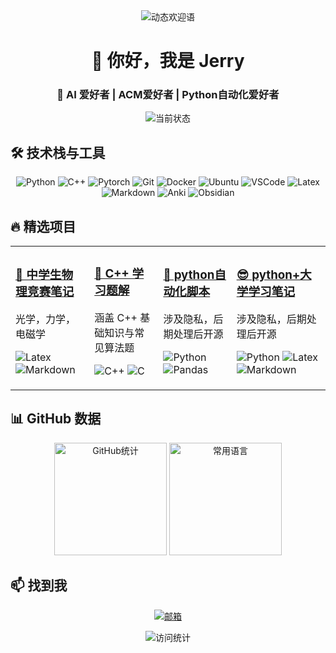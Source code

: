 <!-- GitHub 首页 README.md 文件 -->
<!-- ======================= 头部横幅区 ======================= -->
<div align="center">
  <!-- 动态欢迎语（可选） -->
  <img src="https://readme-typing-svg.demolab.com?font=Fira+Code&pause=1000&color=00FF00&width=435&lines=欢迎访问我的代码世界!;无限进步;Stay Hungry, Stay Foolish" alt="动态欢迎语">
  
  <!-- 个人标语 -->
  <h1>👋 你好，我是 <b>Jerry</b></h1>
  <h3>🚀 AI 爱好者 | ACM爱好者 | Python自动化爱好者</h3>

  <!-- 状态徽章（示例） -->
  <p>
    <img src="https://img.shields.io/badge/状态-正在学习%20D2L%20C++-blue?style=flat" alt="当前状态">
  </p>
</div>

<!-- ======================= 技术栈区 ======================= -->
## 🛠️ 技术栈与工具
<!-- 用图标+名称展示，分组更清晰 -->
<p align="center">
  <!-- 语言 -->
  <img src="https://img.shields.io/badge/-Python-3776AB?logo=python&logoColor=white" alt="Python">
    <img src="https://img.shields.io/badge/-C++-00599C?logo=C++&logoColor=white" alt="C++">
  <img src="https://img.shields.io/badge/-Pytorch-EE4C2C?logo=pytorch&logoColor=white" alt="Pytorch">
  <!-- 工具 -->
  <img src="https://img.shields.io/badge/-Git-F05032?logo=git&logoColor=white" alt="Git">
  <img src="https://img.shields.io/badge/-Docker-2496ED?logo=docker&logoColor=white" alt="Docker">
  <img src="https://img.shields.io/badge/-Ubuntu-E95420?logo=ubuntu&logoColor=white" alt="Ubuntu">
  <img src="https://img.shields.io/badge/-VSCode-007ACC?logo=visual-studio-code&logoColor=white" alt="VSCode">
  <img src="https://img.shields.io/badge/-Latex-008080?logo=latex&logoColor=white" alt="Latex">
  <img src="https://img.shields.io/badge/-Markdown-000000?logo=markdown&logoColor=white" alt="Markdown">
  <img src="https://img.shields.io/badge/-Anki-FFFFFF?logo=anki&logoColor=black" alt="Anki">
  <img src="https://img.shields.io/badge/-Obsidian-000000?logo=obsidian&logoColor=white" alt="Obsidian">
</p>

<!-- ======================= 项目展示区 ======================= -->
## 🔥 精选项目
<!-- 用卡片式布局展示 2-4 个核心项目 -->
<table>
  <tr>
    <!-- 项目 1 -->
    <td>
      <h3><a href="https://github.com/123wjr/Physics">🌟 中学生物理竞赛笔记</a></h3>
      <p>光学，力学，电磁学</p>
      <p>
        <img src="https://img.shields.io/badge/-Latex-red" alt="Latex">
        <img src="https://img.shields.io/badge/-markdown-green" alt="Markdown">
      </p>
    </td>
    <!-- 项目 2 -->
    <td>
      <h3><a href="https://github.com/123wjr/C--">🚀 C++ 学习题解</a></h3>
      <p>涵盖 C++ 基础知识与常见算法题</p>
      <p>
        <img src="https://img.shields.io/badge/-C++-00599C?logo=C++&logoColor=white" alt="C++">
        <img src="https://img.shields.io/badge/-C-EE4C2C?logo=C&logoColor=white" alt="C">
      </p>
    </td>
	<!-- 项目 3 -->
	<td>
	  <h3><a href="https://github.com/123wjr/dummy_python-scripts">💪 python自动化脚本</a></h3>
	  <p>涉及隐私，后期处理后开源</p>
	  <p>
	    <img src="https://img.shields.io/badge/-Python-3776AB?logo=python&logoColor=white" alt="Python">
		<img src="https://img.shields.io/badge/-Pandas-150458?logo=pandas&logoColor=white" alt="Pandas">
	  </p>
	</td>
	<!-- 项目 4 -->
	<td>
	  <h3><a href="https://github.com/123wjr/dummy_notebook">😎 python+大学学习笔记</a></h3>
	  <p>涉及隐私，后期处理后开源</p>
	  <p>
	    <img src="https://img.shields.io/badge/-Python-3776AB?logo=python&logoColor=white" alt="Python">
	    <img src="https://img.shields.io/badge/-Latex-red" alt="Latex">
	    <img src="https://img.shields.io/badge/-markdown-green" alt="Markdown">
  </tr>
</table>

<!-- ======================= 数据统计区 ======================= -->
## 📊 GitHub 数据
<!-- 动态统计卡片（需替换username） -->
<div align="center">
  <img height="180em" src="https://github-readme-stats.vercel.app/api?username=123wjr&show_icons=true&theme=radical" alt="GitHub统计">
  <img height="180em" src="https://github-readme-stats.vercel.app/api/top-langs/?username=123wjr&layout=compact&theme=radical" alt="常用语言">
</div>

<!-- ======================= 联系区 ======================= -->
## 📫 找到我
<!-- 联系方式图标 -->
<p align="center">
  <a href="mailto:jerry.only@qq.com">
    <img src="https://img.shields.io/badge/-邮箱-D14836?style=flat&logo=gmail&logoColor=white" alt="邮箱">
  </a>

</p>

<!-- ======================= 个性签名区 ======================= -->
<div align="center">
  <!-- 动态访问统计 -->
  <img src="https://komarev.com/ghpvc/?username=123wjr&label=个人主页访问量&color=blueviolet" alt="访问统计">
</div>
